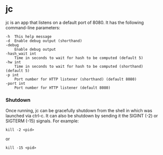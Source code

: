 # jc 

jc is an app that listens on a default port of 8080. It has the following command-line parameters:
```
-h  This help message
-d	Enable debug output (shorthand)
-debug
  	Enable debug output
-hash_wait int
  	Time in seconds to wait for hash to be computed (default 5)
-hw int
  	Time in seconds to wait for hash to be computed (shorthand) (default 5)
-p int
  	Port number for HTTP listener (shorthand) (default 8080)
-port int
  	Port number for HTTP listener (default 8080)
```
### Shutdown
Once running, jc can be gracefully shutdown from the shell in which was launched via ctrl-c. It can also be shutdown by sending it the SIGINT (-2) or SIGTERM (-15) signals. For example:
```
kill -2 <pid>
```
or
```
kill -15 <pid>
```
